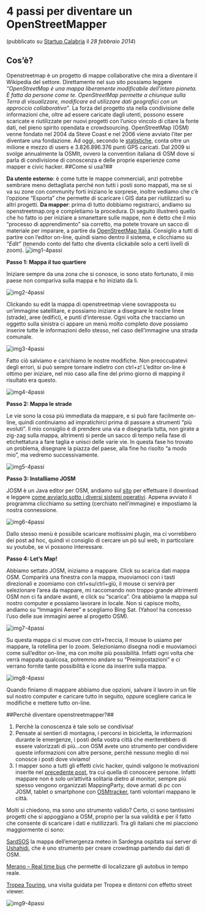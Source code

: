 # 4 passi per diventare un OpenStreetMapper #
(pubblicato su [Startup Calabria](http://www.startupcalabria.com) il *28 febbraio 2014*)
## Cos’è?
Openstreetmap è un progetto di mappe collaborative che mira a diventare il Wikipedia del settore.
Direttamente nel suo sito possiamo leggere *“OpenStreetMap è una mappa liberamente modificabile dell'intero pianeta. È fatta da persone come te. OpenStreetMap permette a chiunque sulla Terra di visualizzare, modificare ed utilizzare dati geografici con un approccio collaborativo”*.
La forza del progetto sta nella condivisione delle informazioni che, oltre ad essere caricate dagli utenti, possono essere scaricate e riutilizzate per nuovi progetti con l’unico vincolo di citare la fonte dati, nel pieno spirito opendata e crowdsourcing.
OpenStreetMap (OSM) venne fondato nel 2004 da Steve Coast e nel 2006 viene avviato l’iter per diventare una fondazione.
Ad oggi, secondo le [statistiche](http://www.openstreetmap.org/stats/data_stats.html), conta oltre un milione e mezzo di users e 3.826.896.376 punti GPS caricati.
Dal 2009 si svolge annualmente la OSMIt, ovvero la convention italiana di OSM dove si parla di condivisione di conoscenza e delle proprie esperienze come mapper e civic hacker.
##Come si usa?##

**Da utente esterno**: è come tutte le mappe commerciali, anzi potrebbe sembrare meno dettagliata perché non tutti i posti sono mappati, ma se si va su zone con community forti iniziano le sorprese, inoltre vediamo che c’è l’opzione “Esporta” che permette di scaricare i GIS data per riutilizzarli su altri progetti.
**Da mapper**: prima di tutto dobbiamo registrarci, andiamo su openstreetmap.org e completiamo la procedura.
Di seguito illustrerò quello che ho fatto io per iniziare a smanettare sulle mappe, non è detto che il mio “processo di apprendimento” sia corretto, ma potete trovare un sacco di materiale per imparare, a partire da [OpenStreetMap Italia](https://openstreetmap.it/).
Consiglio a tutti di partire con l’editor on-line, quindi siamo dentro il sistema, e clicchiamo su *“Edit”* (tenendo conto del fatto che diventa clickabile solo a certi livelli di zoom).
![img1-4passi](https://github.com/nickprock/dataculture_osm/blob/master/img/img1-4passi.png)

**Passo 1: Mappa il tuo quartiere**

Iniziare sempre da una zona che si conosce, io sono stato fortunato, il mio paese non compariva sulla mappa e ho iniziato da lì.

![img2-4passi](https://github.com/nickprock/dataculture_osm/blob/master/img/img2-4passi.jpg)

Clickando su edit la mappa di openstreetmap viene sovrapposta su un’immagine satellitare, e possiamo iniziare a disegnare le nostre linee (strade), aree (edifici), e punti d’interesse.
Ogni volta che tracciamo un oggetto sulla sinistra ci appare un menù molto completo dove possiamo inserire tutte le informazioni dello stesso, nel caso dell’immagine una strada comunale.

![img3-4passi](https://github.com/nickprock/dataculture_osm/blob/master/img/img3-4passi.png)

Fatto ciò salviamo e carichiamo le nostre modifiche. Non preoccupatevi degli errori, si può sempre tornare indietro con ctrl+z!
L’editor on-line è ottimo per iniziare, nel mio caso alla fine del primo giorno di mapping il risultato era questo.

![img4-4passi](https://github.com/nickprock/dataculture_osm/blob/master/img/img4-4passi.jpg)

**Passo 2: Mappa le strade**

Le vie sono la cosa più immediata da mappare, e si può fare facilmente on-line, quindi continuiamo ad impratichirci prima di passare a strumenti “più evoluti”.
Il mio consiglio è di prendere una via e disegnarla tutta, non girate a zig-zag sulla mappa, altrimenti si perde un sacco di tempo nella fase di etichettatura a fare taglia e unisci delle varie vie.
In questa fase ho trovato un problema, disegnare la piazza del paese, alla fine ho risolto “a modo mio”, ma vedremo successivamente. 

![img5-4passi](https://github.com/nickprock/dataculture_osm/blob/master/img/img5-4passi.jpg)

**Passo 3: Installiamo JOSM**

JOSM è un Java editor per OSM, andiamo sul [sito](https://josm.openstreetmap.de/) per effettuare il download e leggere [come avviarlo sotto i diversi sistemi operativi](https://josm.openstreetmap.de/wiki/InstallNotes#Running).
Appena avviato il programma clicchiamo su setting (cerchiato nell’immagine) e impostiamo la nostra connessione.

![img6-4passi](https://github.com/nickprock/dataculture_osm/blob/master/img/img6-4passi.png)

Dallo stesso menù è possibile scaricare moltissimi plugin, ma ci vorrebbero dei post ad hoc, quindi vi consiglio di cercare un pò sul web, in particolare su youtube, se vi possono interessare.

**Passo 4: Let’s Map!**

Abbiamo settato JOSM, iniziamo a mappare.
Click su scarica dati mappa OSM.
Comparirà una finestra con la mappa, muoviamoci con i tasti direzionali e zoomiamo con ctrl+su/ctrl+giù, il mouse ci servirà per selezionare l’area da mappare, mi raccomando non troppo grande altrimenti OSM non ci fa andare avanti, e click su “scarica”.
Ora abbiamo la mappa sul nostro computer e possiamo lavorare in locale.
Non si capisce molto, andiamo su “Immagini Aeree” e scegliamo Bing Sat. (Yahoo! ha concesso l’uso delle sue immagini aeree al progetto OSM). 

![img7-4passi](https://github.com/nickprock/dataculture_osm/blob/master/img/img7-4passi.png)

Su questa mappa ci si muove con ctrl+freccia, il mouse lo usiamo per mappare, la rotellina per lo zoom. Selezioniamo disegna nodi e muoviamoci come sull’editor on-line, ma con molte più possibilità.
Infatti ogni volta che verrà mappata qualcosa, potremmo andare su “Preimpostazioni” e ci verrano fornite tante possibilità e icone da inserire sulla mappa.

![img8-4passi](https://github.com/nickprock/dataculture_osm/blob/master/img/img8-4passi.png)

Quando finiamo di mappare abbiamo due opzioni, salvare il lavoro in un file sul nostro computer e caricare tutto in seguito, oppure scegliere carica le modifiche e mettere tutto on-line.

##Perchè diventare openstreetmapper?##

  1. Perchè la conoscenza è tale solo se condivisa!
  2. Pensate ai sentieri di montagna, i percorsi in bicicletta, le informazioni durante le emergenze, i posti della vostra città che meriterebbero di essere valorizzati di più…con OSM avete uno strumento per condividere queste informazioni con altre persone, perchè nessuno meglio di noi conosce i posti dove viviamo!
  3. I mapper sono a tutti gli effetti civic hacker, quindi valgono le motivazioni inserite nel [precedente post](http://www.startupcalabria.com/22-febbraio-2014-open-data-day-oddit14/), tra cui quella di conoscere persone. Infatti mappare non è solo un’attività solitaria dietro al monitor, sempre più spesso vengono organizzati MappingParty, dove armati di pc con JOSM, tablet o smartphone con [OSMtracker](http://wiki.openstreetmap.org/wiki/OSMtracker), tanti volontari mappano le città.
  
Molti si chiedono, ma sono uno strumento valido? Certo, ci sono tantissimi progetti che si appoggiano a OSM, proprio per la sua validità e per il fatto che consente di scaricare i dati e riutilizzarli.
Tra gli italiani che mi piacciono maggiormente ci sono:

[SardSOS](https://sardsos.crowdmap.com/) la mappa dell’emergenza meteo in Sardegna ospitata sui server di [Ushahidi](https://www.ushahidi.com/), che è uno strumento per creare crowdmap partendo dai dati di OSM.

[Merano – Real time bus](http://bus.meran.eu/) che permette di localizzare gli autobus in tempo reale. 

[Tropea Touring](http://www.tropeatouring.com/), una visita guidata per Tropea e dintorni con effetto street viewer.

![img9-4passi](https://github.com/nickprock/dataculture_osm/blob/master/img/img9-4passi.png)
